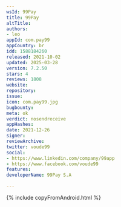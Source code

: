 ```yaml
---
wsId: 99Pay
title: 99Pay
altTitle: 
authors:
- leo
appId: com.pay99
appCountry: br
idd: 1588184260
released: 2021-10-02
updated: 2025-03-28
version: 7.2.50
stars: 4
reviews: 1808
website: 
repository: 
issue: 
icon: com.pay99.jpg
bugbounty: 
meta: ok
verdict: nosendreceive
appHashes: 
date: 2021-12-26
signer: 
reviewArchive: 
twitter: voude99
social:
- https://www.linkedin.com/company/99app
- https://www.facebook.com/voude99
features: 
developerName: 99Pay S.A

---
```


{% include copyFromAndroid.html %}